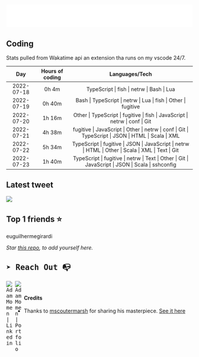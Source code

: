 
![test image size](/assets/welcome_message.gif)

## Coding
Stats pulled from Wakatime api an extension tha runs on my vscode 24/7.

|Day|Hours of coding|Languages/Tech|
|:-:|:-:|:-:|
|2022-07-18|0h 4m|TypeScript &#124; fish &#124; netrw &#124; Bash &#124; Lua|
|2022-07-19|0h 40m|Bash &#124; TypeScript &#124; netrw &#124; Lua &#124; fish &#124; Other &#124; fugitive|
|2022-07-20|1h 16m|Other &#124; TypeScript &#124; fugitive &#124; fish &#124; JavaScript &#124; netrw &#124; conf &#124; Git|
|2022-07-21|4h 38m|fugitive &#124; JavaScript &#124; Other &#124; netrw &#124; conf &#124; Git &#124; TypeScript &#124; JSON &#124; HTML &#124; Scala &#124; XML|
|2022-07-22|5h 34m|TypeScript &#124; fugitive &#124; JSON &#124; JavaScript &#124; netrw &#124; HTML &#124; Other &#124; Scala &#124; XML &#124; Text &#124; Git|
|2022-07-23|1h 40m|TypeScript &#124; fugitive &#124; netrw &#124; Text &#124; Other &#124; Git &#124; JavaScript &#124; JSON &#124; Scala &#124; sshconfig|

## Latest tweet
[<img src="<tweet-image-url>" width="400">](<tweet-url>)

## Top 1 friends ⭐️
euguilhermegirardi

*Star [this repo](https://github.com/AdamMomen/AdamMomen), to add yourself here.*


<samp>

## ➤ Reach Out :mailbox_with_no_mail:

>
  <a href="https://www.linkedin.com/in/adam-momen-99596275/">
     <img align="left" alt="Adam Momen | Linkedin" width="24px" src="./assets/Linkedin.svg" />
   </a>

   <a href="https://adammomen.com/">
     <img align="left" alt="Adam Momen | Portfolio" width="24px" src="./assets/web.svg" />
   </a>

</samp>

<br>

#### Credits
* Thanks to [mscoutermarsh](https://github.com/mscoutermarsh) for sharing his masterpiece. [See it here](https://github.com/mscoutermarsh/mscoutermarsh)